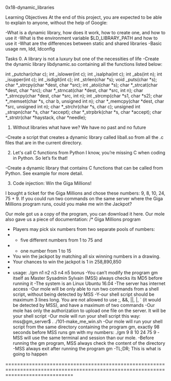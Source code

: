 0x18-dynamic_libraries

Learning Objectives
At the end of this project, you are expected to be able to explain to anyone, without the help of Google:

-What is a dynamic library, how does it work, how to create one, and how to use it
-What is the environment variable $LD_LIBRARY_PATH and how to use it
-What are the differences between static and shared libraries
-Basic usage nm, ldd, ldconfig

Tasks
0. A library is not a luxury but one of the necessities of life
-Create the dynamic library libdynamic.so containing all the functions listed below:

int _putchar(char c);
int _islower(int c);
int _isalpha(int c);
int _abs(int n);
int _isupper(int c);
int _isdigit(int c);
int _strlen(char *s);
void _puts(char *s);
char *_strcpy(char *dest, char *src);
int _atoi(char *s);
char *_strcat(char *dest, char *src);
char *_strncat(char *dest, char *src, int n);
char *_strncpy(char *dest, char *src, int n);
int _strcmp(char *s1, char *s2);
char *_memset(char *s, char b, unsigned int n);
char *_memcpy(char *dest, char *src, unsigned int n);
char *_strchr(char *s, char c);
unsigned int _strspn(char *s, char *accept);
char *_strpbrk(char *s, char *accept);
char *_strstr(char *haystack, char *needle);

1. Without libraries what have we? We have no past and no future

-Create a script that creates a dynamic library called liball.so from all the .c files that are in the current directory.

2. Let's call C functions from Python
I know, you’re missing C when coding in Python. So let’s fix that!

-Create a dynamic library that contains C functions that can be called from Python. See example for more detail.

3. Code injection: Win the Giga Millions!

I bought a ticket for the Giga Millions and chose these numbers: 9, 8, 10, 24, 75 + 9. If you could run two commands on the same server where the Giga Millions program runs, could you make me win the Jackpot?

Our mole got us a copy of the program, you can download it here. Our mole also gave us a piece of documentation:
/* Giga Millions program                                                                                    
  * Players may pick six numbers from two separate pools of numbers:                                                
  * - five different numbers from 1 to 75 and                                                                       
  * - one number from 1 to 15                                                                                       
  * You win the jackpot by matching all six winning numbers in a drawing.                                           
  * Your chances to win the jackpot is 1 in 258,890,850                                                             
  *                                                                                                                 
  * usage: ./gm n1 n2 n3 n4 n5 bonus
-You can’t modify the program gm itself as Master Sysadmin Sylvain (MSS) always checks its MD5 before running it
-The system is an Linux Ubuntu 16.04
-The server has internet access
-Our mole will be only able to run two commands from a shell script, without being detected by MSS
-Y-our shell script should be maximum 3 lines long. You are not allowed to use ;, &&, ||, |, ` (it would be detected by MSS), and have a maximum of two commands
-Our mole has only the authorization to upload one file on the server. It will be your shell script
-Our mole will run your shell script this way: mss@gm_server$ . ./101-make_me_win.sh
-Our mole will run your shell script from the same directory containing the program gm, exactly 98 seconds before MSS runs gm with my numbers: ./gm 9 8 10 24 75 9
-MSS will use the same terminal and session than our mole.
-Before running the gm program, MSS always check the content of the directory
-MSS always exit after running the program gm
-TL;DR; This is what is going to happen

===================================================================================================================================
